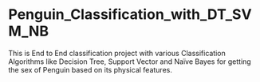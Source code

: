 # Penguin_Classification_with_DT_SVM_NB
This is End to End classification project with various Classification Algorithms like Decision Tree, Support Vector and Naïve Bayes for getting the sex of Penguin based on its physical features.
